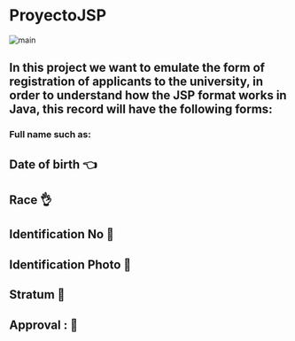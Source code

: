 # ProyectoJSP

![main](https://oitel.univalle.edu.co/images/sra.jpg)

## In this project we want to emulate the form of registration of applicants to the university, in order to understand how the JSP format works in Java, this record will have the following forms:

### Full name such as:
## Date of birth :point_left:
## Race :ok_hand:
## Identification No :older_man:
## Identification Photo :date:
## Stratum  :construction_worker:
## Approval : :page_facing_up:
